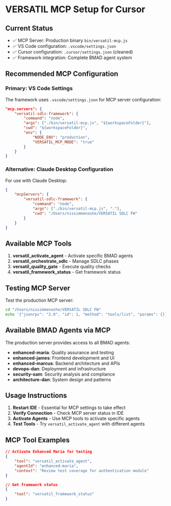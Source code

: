 # VERSATIL MCP Setup for Cursor

## Current Status
- ✅ MCP Server: Production binary `bin/versatil-mcp.js`
- ✅ VS Code configuration: `.vscode/settings.json`
- ✅ Cursor configuration: `.cursor/settings.json` (cleaned)
- ✅ Framework integration: Complete BMAD agent system

## Recommended MCP Configuration

### Primary: VS Code Settings
The framework uses `.vscode/settings.json` for MCP server configuration:
```json
"mcp.servers": {
    "versatil-sdlc-framework": {
        "command": "node",
        "args": ["./bin/versatil-mcp.js", "${workspaceFolder}"],
        "cwd": "${workspaceFolder}",
        "env": {
            "NODE_ENV": "production",
            "VERSATIL_MCP_MODE": "true"
        }
    }
}
```

### Alternative: Claude Desktop Configuration
For use with Claude Desktop:
```json
{
    "mcpServers": {
        "versatil-sdlc-framework": {
            "command": "node",
            "args": ["./bin/versatil-mcp.js", "."],
            "cwd": "/Users/nissimmenashe/VERSATIL SDLC FW"
        }
    }
}
```

## Available MCP Tools

1. **versatil_activate_agent** - Activate specific BMAD agents
2. **versatil_orchestrate_sdlc** - Manage SDLC phases
3. **versatil_quality_gate** - Execute quality checks
4. **versatil_framework_status** - Get framework status

## Testing MCP Server

Test the production MCP server:
```bash
cd "/Users/nissimmenashe/VERSATIL SDLC FW"
echo '{"jsonrpc": "2.0", "id": 1, "method": "tools/list", "params": {}}' | node bin/versatil-mcp.js .
```

## Available BMAD Agents via MCP

The production server provides access to all BMAD agents:
- **enhanced-maria**: Quality assurance and testing
- **enhanced-james**: Frontend development and UI
- **enhanced-marcus**: Backend architecture and APIs
- **devops-dan**: Deployment and infrastructure
- **security-sam**: Security analysis and compliance
- **architecture-dan**: System design and patterns

## Usage Instructions

1. **Restart IDE** - Essential for MCP settings to take effect
2. **Verify Connection** - Check MCP server status in IDE
3. **Activate Agents** - Use MCP tools to activate specific agents
4. **Test Tools** - Try `versatil_activate_agent` with different agents

## MCP Tool Examples

```json
// Activate Enhanced Maria for testing
{
    "tool": "versatil_activate_agent",
    "agentId": "enhanced-maria",
    "context": "Review test coverage for authentication module"
}

// Get framework status
{
    "tool": "versatil_framework_status"
}
```
